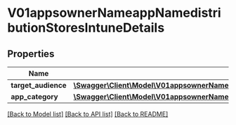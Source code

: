 # V01appsownerNameappNamedistributionStoresIntuneDetails

## Properties
Name | Type | Description | Notes
------------ | ------------- | ------------- | -------------
**target_audience** | [**\Swagger\Client\Model\V01appsownerNameappNamedistributionStoresIntuneDetailsTargetAudience**](V01appsownerNameappNamedistributionStoresIntuneDetailsTargetAudience.md) |  | [optional] 
**app_category** | [**\Swagger\Client\Model\V01appsownerNameappNamedistributionStoresIntuneDetailsAppCategory**](V01appsownerNameappNamedistributionStoresIntuneDetailsAppCategory.md) |  | [optional] 

[[Back to Model list]](../README.md#documentation-for-models) [[Back to API list]](../README.md#documentation-for-api-endpoints) [[Back to README]](../README.md)


